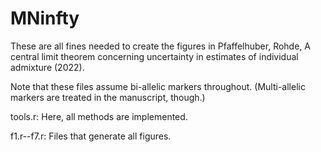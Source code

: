 # MNinfty
These are all fines needed to create the figures in Pfaffelhuber, Rohde, A central limit theorem concerning uncertainty in estimates of individual admixture
(2022).

Note that these files assume bi-allelic markers
throughout. (Multi-allelic markers are treated in the manuscript,
though.)

tools.r: Here, all methods are implemented.

f1.r--f7.r: Files that generate all figures.
